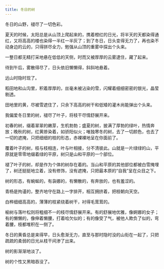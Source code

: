 ```yaml
---
title: 冬日的树
---
```


冬日的山野，褪尽了一切色彩。

夏天的时候，太阳总是从山顶上爬起来的，携着橙红的日光，将半天的天都染得通红，又将高高的楼也染得一半红一半灰了；到了冬日，日头变得无力了，再也染不动身边的云的，只得拼尽全力，勉强从山顶的重雾中探出个头来。

一整日都无精打采地悬在低低的天侧，时而又被厚厚的云雾逮住，藏了起来。

待到午后，雾散得尽了，日头依旧懒懒得，斜斜地悬着。

远山时隐时现了。

稻田地和山沟里，积着厚厚的，丝毫未被沾染的雪，闪耀着细细密密的银光，晶莹剔透。

田地里的黄，尽被雪遮住了，只余下高高的树干和低矮的灌木尚能弹出个头来。

我偏爱冬日里的树，褪尽了叶子，将枝干尽情舒展开来。

初春的树，缀着翠翠的嫩芽，生机勃勃；盛夏的树，披满了厚勃的绿叶，热情奔放；晚秋的树，红黄掺染着，如骄阳似火；唯独寒冬的树，去了一切颜色，也去了一切的遮掩，只把细细的枝的形态，赤裸裸地呈在你面前了。

覆着叶子的树，枝与枝相连，叶与叶相接，分不清彼此。山就是一片绿绿的山，平原就是零零地缀着绿的平原，树只是山和平原的一个部位。

褪了叶子的树，却是作为个体的树存在着的。当山和平原的其他部位都被白雪掩埋了，树还挺挺地立着，没有修饰，没有遮掩，只把最本原的“自我”呈在众目之下。

树的形态，有蜿蜒的，有袅娜的，有懒散的，有奔放的，也有羞涩的。

青杨是拘谨的，整齐地守在路上一字排开，相互拥挤着，把枝朝向天空。

白桦细细高高的，薄薄的枝紧绕着树干，衬得毛茸茸的。

榆树与落叶松则将粗细不一的枝尽情舒展开来。有的舒展地优雅，像婀娜的女子；有的懒懒的，像伸着懒腰，打着哈欠似的；有的像受了气，被他人欺负了似的，弯着腰，枝都堆积在一侧了。

冬日的黄昏总是来得早，日头愈渐无力，直至与那时隐时没的山衔在一起了，只把疏疏的柔弱的日光从枝干间渗了出来。

树的影渐渐地淡了。

树的个性又黑暗吞没了。
